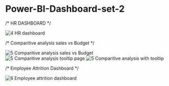 # Power-BI-Dashboard-set-2


/* HR DASHBOARD */

![4  HR dashboard ](https://user-images.githubusercontent.com/85949588/122117526-994d2580-ce44-11eb-8991-e31a75421ed6.jpg)


/* Comparitive analysis sales vs Budget */

![5  Comparitive analysis sales vs Budget](https://user-images.githubusercontent.com/85949588/122117719-d0233b80-ce44-11eb-8864-b7b0965a951a.jpg)
![5  Comparitive analysis tooltip page](https://user-images.githubusercontent.com/85949588/122117871-02349d80-ce45-11eb-9508-bd0e5229b4d9.jpg)
![5  Comparitive analysis with tooltip](https://user-images.githubusercontent.com/85949588/122117880-03fe6100-ce45-11eb-8bc6-1447c506b76e.jpg)


/* Employee Attrition Dashboard */

![6  Employee attrition dashboard](https://user-images.githubusercontent.com/85949588/122120051-8ee05b00-ce47-11eb-94ef-5778806abc6e.jpg)


